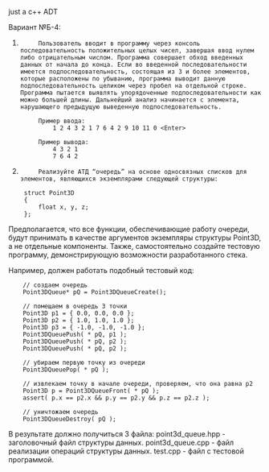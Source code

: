 just a c++ ADT

Вариант №Б-4:

1)          Пользователь вводит в программу через консоль последовательность положительных целых чисел, завершая ввод нулем либо отрицательным числом. Программа совершает обход введенных данных от начала до конца. Если во введенной последовательности имеется подпоследовательность, состоящая из 3 и более элементов, которые расположены по убыванию, программа выводит данную подпоследовательность целиком через пробел на отдельной строке. Программа пытается выявлять упорядоченные подпоследовательности как можно большей длины. Дальнейший анализ начинается с элемента, нарушающего предыдущую выведенную подпоследовательность. 

            Пример ввода:
                1 2 4 3 2 1 7 6 4 2 9 10 11 0 <Enter>

            Пример вывода:
                4 3 2 1
                7 6 4 2
2)          Реализуйте АТД “очередь” на основе односвязных списков для элементов, являющихся экземплярами следующей структуры:

        struct Point3D
        {
            float x, y, z;
        };


Предполагается, что все функции, обеспечивающие работу очереди, будут принимать в качестве аргументов экземпляры структуры Point3D, а не отдельные компоненты. Также, самостоятельно создайте тестовую программу, демонстрирующую возможности разработанного стека.


Например, должен работать подобный тестовый код:

		// создаем очередь
		Point3DQueue* pQ = Point3DQueueCreate();

		// помещаем в очередь 3 точки
		Point3D p1 = { 0.0, 0.0, 0.0 };
		Point3D p2 = { 1.0, 1.0, 1.0 };
		Point3D p3 = { -1.0, -1.0, -1.0 };
		Point3DQueuePush( * pQ, p1 );
		Point3DQueuePush( * pQ, p2 );
		Point3DQueuePush( * pQ, p2 );

		// убираем первую точку из очереди
		Point3DQueuePop( * pQ );
		
		// извлекаем точку в начале очереди, проверяем, что она равна p2
		Point3D p = Point3DQueueFront( * pQ );
		assert( p.x == p2.x && p.y == p2.y && p.z == p2.z );
		
		// уничтожаем очередь
		Point3DQueueDestroy( pQ );

В результате должно получиться 3 файла:
point3d_queue.hpp - заголовочный файл структуры данных.
point3d_queue.cpp - файл реализации операций структуры данных.
test.cpp - файл с тестовой программой.

